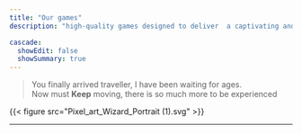 ```yaml
---
title: "Our games"
description: "high-quality games designed to deliver  a captivating and emotional gaming experience accross multiple platforms"

cascade:
  showEdit: false
  showSummary: true
---
```



> You finally arrived traveller, I have been waiting for ages.  <br>
> Now must **Keep** moving, there is so much more to be experienced 

{{< figure src="Pixel_art_Wizard_Portrait (1).svg" >}}


---
